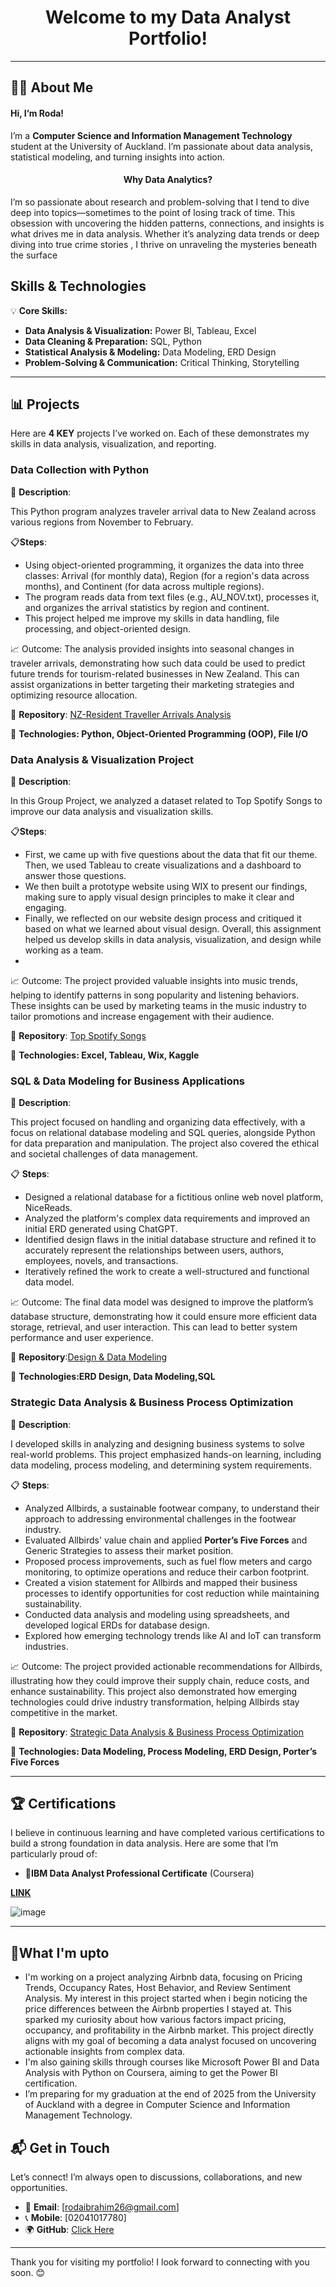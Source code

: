 <h1 align="center">Welcome to my Data Analyst Portfolio!</h1>

---
## 👩‍💻 About Me
#### Hi, I’m Roda!

I’m a **Computer Science and Information Management Technology** student at the University of Auckland. I’m passionate about data analysis, statistical modeling, and turning insights into action.
<h4 align="center">Why Data Analytics?</h4>

I’m so passionate about research and problem-solving that I tend to dive deep into topics—sometimes to the point of losing track of time. This obsession with uncovering the hidden patterns, connections, and insights is what drives me in data analysis. Whether it’s analyzing data trends or deep diving into true crime stories , I thrive on unraveling the mysteries beneath the surface

## Skills & Technologies

💡 **Core Skills:**
- **Data Analysis & Visualization:** Power BI, Tableau, Excel  
- **Data Cleaning & Preparation:** SQL, Python  
- **Statistical Analysis & Modeling:** Data Modeling, ERD Design  
- **Problem-Solving & Communication:** Critical Thinking, Storytelling  

---

## 📊 Projects
Here are **4 KEY** projects I’ve worked on. Each of these demonstrates my skills in data analysis, visualization, and reporting.


### Data Collection with Python
 
📝 **Description**: 

This Python program analyzes traveler arrival data to New Zealand across various regions from November to February.

📋**Steps**:
- Using object-oriented programming, it organizes the data into three classes: Arrival (for monthly data), Region (for a region's data across months), and Continent (for data across multiple regions).
- The program reads data from text files (e.g., AU_NOV.txt), processes it, and organizes the arrival statistics by region and continent.
- This project helped me improve my skills in data handling, file processing, and object-oriented design.

📈 Outcome:
The analysis provided insights into seasonal changes in traveler arrivals, demonstrating how such data could be used to predict future trends for tourism-related businesses in New Zealand. This can assist organizations in better targeting their marketing strategies and optimizing resource allocation.

📂 **Repository**: [NZ-Resident Traveller Arrivals Analysis](https://github.com/rodaibrahim/portfolio/blob/main/NZ-Resident%20Traveller%20Arrivals%20Analysis.ipynb)

🔧 **Technologies: Python, Object-Oriented Programming (OOP), File I/O**

### Data Analysis & Visualization Project 
 
 📝 **Description**:
 
In this Group Project, we analyzed a dataset related to Top Spotify Songs to improve our data analysis and visualization skills. 
 
 📋**Steps**:
- First, we came up with five questions about the data that fit our theme. Then, we used Tableau to create visualizations and a dashboard to answer those questions.
- We then built a prototype website using WIX to present our findings, making sure to apply visual design principles to make it clear and engaging.
-  Finally, we reflected on our website design process and critiqued it based on what we learned about visual design. Overall, this assignment helped us develop skills in data analysis, visualization, and design while working as a team.
-  
📈 Outcome:
The project provided valuable insights into music trends, helping to identify patterns in song popularity and listening behaviors. These insights can be used by marketing teams in the music industry to tailor promotions and increase engagement with their audience.
  
📂 **Repository**: [Top Spotify Songs](https://github.com/rodaibrahim/portfolio/blob/main/Top%20Spotify%20Songs.pdf)

🔧 **Technologies: Excel, Tableau, Wix, Kaggle**

### SQL & Data Modeling for Business Applications
   
📝 **Description**:  

This project focused on handling and organizing data effectively, with a focus on relational database modeling and SQL queries, alongside Python for data preparation and manipulation. The project also covered the ethical and societal challenges of data management.

📋 **Steps**:  
- Designed a relational database for a fictitious online web novel platform, NiceReads.
- Analyzed the platform's complex data requirements and improved an initial ERD generated using ChatGPT.
- Identified design flaws in the initial database structure and refined it to accurately represent the relationships between users, authors, employees, novels, and transactions.
- Iteratively refined the work to create a well-structured and functional data model.
  
📈 Outcome:
The final data model was designed to improve the platform’s database structure, demonstrating how it could ensure more efficient data storage, retrieval, and user interaction. This can lead to better system performance and user experience.

📂 **Repository**:[Design & Data Modeling](https://github.com/rodaibrahim/portfolio/blob/main/Design%20%26%20Data%20Modeling.pdf)

🔧 **Technologies:ERD Design, Data Modeling,SQL**
   
### Strategic Data Analysis & Business Process Optimization

📝 **Description**:  

I developed skills in analyzing and designing business systems to solve real-world problems. This project emphasized hands-on learning, including data modeling, process modeling, and determining system requirements.

📋 **Steps**:  
- Analyzed Allbirds, a sustainable footwear company, to understand their approach to addressing environmental challenges in the footwear industry.
- Evaluated Allbirds' value chain and applied **Porter’s Five Forces** and Generic Strategies to assess their market position.
- Proposed process improvements, such as fuel flow meters and cargo monitoring, to optimize operations and reduce their carbon footprint.
- Created a vision statement for Allbirds and mapped their business processes to identify opportunities for cost reduction while maintaining sustainability.
- Conducted data analysis and modeling using spreadsheets, and developed logical ERDs for database design.
- Explored how emerging technology trends like AI and IoT can transform industries.

📈 Outcome:
The project provided actionable recommendations for Allbirds, illustrating how they could improve their supply chain, reduce costs, and enhance sustainability. This project also demonstrated how emerging technologies could drive industry transformation, helping Allbirds stay competitive in the market.

📂 **Repository**: [Strategic Data Analysis & Business Process Optimization](https://github.com/rodaibrahim/portfolio/blob/main/Allbirds-Sustainable-Footwear.doc)  

🔧 **Technologies: Data Modeling, Process Modeling, ERD Design, Porter’s Five Forces**

---

## 🏆 Certifications

I believe in continuous learning and have completed various certifications to build a strong foundation in data analysis. Here are some that I’m particularly proud of:

- **📜IBM Data Analyst Professional Certificate** (Coursera)          

[**LINK**](https://github.com/rodaibrahim/portfolio/blob/main/Coursera%20W3OWB0FOVYSV.pdf)

![image](https://github.com/user-attachments/assets/fc019141-80b2-4823-9b3e-70e6fdc35597)

---
## 🚀What I'm upto
- I'm working on a project analyzing Airbnb data, focusing on Pricing Trends, Occupancy Rates, Host Behavior, and Review Sentiment Analysis. My interest in this project started when i begin noticing the price differences between the Airbnb properties I stayed at. This sparked my curiosity about how various factors impact pricing, occupancy, and profitability in the Airbnb market. This project directly aligns with my goal of becoming a data analyst focused on uncovering actionable insights from complex data. 
- I'm also gaining skills through courses like Microsoft Power BI and Data Analysis with Python on Coursera, aiming to get the Power BI certification.
- I’m preparing for my graduation at the end of 2025 from the University of Auckland with a degree in Computer Science and Information Management Technology.

## 📬 Get in Touch

Let’s connect! I’m always open to discussions, collaborations, and new opportunities.

- 📧 **Email**: [rodaibrahim26@gmail.com]
- 📞 **Mobile**: [02041017780]
- 🌍 **GitHub**: [Click Here](https://github.com/rodaibrahim/portfolio/)

---

Thank you for visiting my portfolio! I look forward to connecting with you soon. 😊
